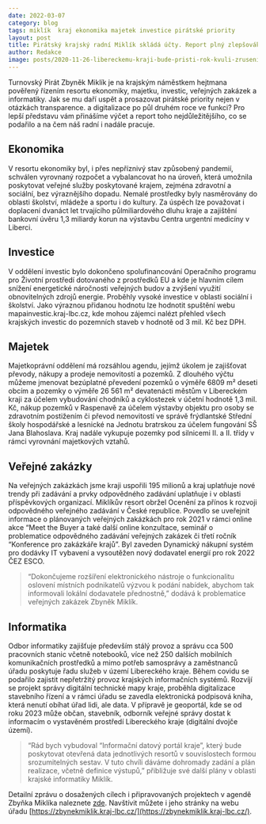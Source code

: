 ```yaml
---
date: 2022-03-07
category: blog
tags: miklík  kraj ekonomika majetek investice pirátské priority
layout: post
title: Pirátský krajský radní Miklík skládá účty. Report plný zlepšováků může inspirovat další úřady
author: Redakce
image: posts/2020-11-26-libereckemu-kraji-bude-pristi-rok-kvuli-zruseni-superhrube-mzdy-chybet-vice-nez-pul-miliardy-korun.jpg
---
```


Turnovský Pirát Zbyněk Miklík je na krajským náměstkem hejtmana pověřený řízením resortu ekonomiky, majetku, investic, veřejných zakázek a informatiky. Jak se mu daří uspět a prosazovat pirátské priority nejen v otázkách transparence. a digitalizace po půl druhém roce ve funkci? Pro lepší představu vám přinášíme výčet a report toho nejdůležitějšího, co se podařilo a na čem náš radní i nadále pracuje.

## Ekonomika
V resortu ekonomiky byl, i přes nepříznivý stav způsobený pandemií, schválen vyrovnaný rozpočet a vybalancovat ho na úroveň, která umožnila poskytovat veřejné služby poskytované krajem, zejména zdravotní a sociální, bez výraznějšího dopadu. Nemalé prostředky byly nasměrovány do oblasti školství, mládeže a sportu i do kultury. Za úspěch lze považovat i doplacení dvanáct let trvajícího půlmiliardového dluhu kraje a zajištění bankovní úvěru 1,3 miliardy korun na výstavbu Centra urgentní medicíny v Liberci.

## Investice
V oddělení investic bylo dokončeno spolufinancování Operačního programu pro Životní prostředí dotovaného z prostředků EU a kde je hlavním cílem snížení energetické náročnosti veřejných budov a zvýšení využití obnovitelných zdrojů energie. Proběhly vysoké investice v oblasti sociální i školství. Jako výraznou přidanou hodnotu lze hodnotit spuštění webu mapainvestic.kraj-lbc.cz, kde mohou zájemci nalézt přehled všech krajských investic do pozemních staveb v hodnotě od 3 mil. Kč bez DPH.

## Majetek
Majetkoprávní oddělení má rozsáhlou agendu, jejímž úkolem je zajišťovat převody, nákupy a prodeje nemovitostí a pozemků. Z dlouhého výčtu můžeme jmenovat bezúplatné převedení pozemků o výměře 6809 m² deseti obcím a pozemky o výměře 26 561 m² devatenácti městům v Libereckém kraji za účelem vybudování chodníků a cyklostezek v účetní hodnotě 1,3 mil. Kč, nákup pozemků v Raspenavě za účelem výstavby objektu pro osoby se zdravotním postižením či převod nemovitostí ve správě frýdlantské Střední školy hospodářské a lesnické na Jednotu bratrskou za účelem fungování SŠ Jana Blahoslava. Kraj nadále vykupuje pozemky pod silnicemi II. a II. třídy v rámci vyrovnání majetkových vztahů. 

## Veřejné zakázky
Na veřejných zakázkách jsme kraji uspořili 195 milionů a kraj uplatňuje nové trendy při zadávání a prvky odpovědného zadávání uplatňuje i v oblasti příspěvkových organizací. Miklíkův resort obržel Ocenění za přínos k rozvoji odpovědného veřejného zadávání v České republice. Povedlo se uveřejnit informace o plánovaných veřejných zakázkách pro rok 2021 v rámci online akce “Meet the Buyer a také další online konzultace, seminář o problematice odpovědného zadávání veřejných zakázek či třetí ročník “Konference pro zakázkáře krajů”. Byl zaveden Dynamický nákupní systém pro dodávky IT vybavení a vysoutěžen nový dodavatel energií pro rok 2022 ČEZ ESCO.

> “Dokončujeme rozšíření elektronického nástroje o funkcionalitu oslovení místních podnikatelů výzvou k podání nabídek, abychom tak informovali lokální dodavatele přednostně,” dodává k problematice veřejných zakázek Zbyněk Miklík.

## Informatika
Odbor informatiky zajišťuje především stálý provoz a správu cca 500 pracovních stanic včetně notebooků, více než 250 dalších mobilních komunikačních prostředků a mimo potřeb samosprávy a zaměstnanců úřadu poskytuje řadu služeb v území Libereckého kraje. Během covidu se podařilo zajistit nepřetržitý provoz krajských informačních systémů. Rozvíjí se projekt správy digitální technické mapy kraje, proběhla digitalizace stavebního řízení a v rámci úřadu se zavedla elektronická podpisová kniha, která nenutí obíhat úřad lidi, ale data. V přípravě je geoportál, kde se od roku 2023 může občan, stavebník, odborník veřejné správy dostat k informacím o vystavěném prostředí Libereckého kraje (digitální dvojče území).

> “Rád bych vybudoval “Informační datový portál kraje”, který bude poskytovat otevřená data jednotlivých resortů v souvislostech formou srozumitelných sestav. V tuto chvíli dáváme dohromady zadání a plán realizace, včetně definice výstupů,” přibližuje své další plány v oblasti krajské informatiky Miklík. 

Detailní zprávu o dosažených cílech i připravovaných projektech v agendě Zbyňka Miklíka naleznete [zde](https://www.piratskelisty.cz/upload/5428.pdf). Navštívit můžete i jeho stránky na webu úřadu [https://zbynekmiklik.kraj-lbc.cz/](https://zbynekmiklik.kraj-lbc.cz/).